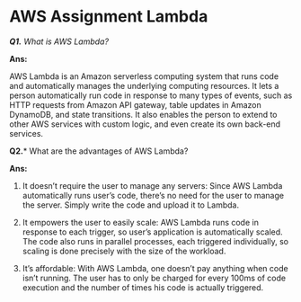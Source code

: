 # AWS Assignment Lambda

***Q1.*** *What is AWS Lambda?*

**Ans:**

AWS Lambda is an Amazon serverless computing system that runs code and automatically manages the underlying computing resources. It lets a person automatically run code in response to many types of events, such as HTTP requests from Amazon API gateway, table updates in Amazon DynamoDB, and state transitions. It also enables the person to extend to other AWS services with custom logic, and even create its own back-end services.

**Q2.*** What are the advantages of AWS Lambda?

**Ans:**

1. It doesn’t require the user to manage any servers: Since AWS Lambda automatically runs user’s code, there’s no need for the user to manage the server. Simply write the code and upload it to Lambda.

2. It empowers the user to easily scale: AWS Lambda runs code in response to each trigger, so user’s application is automatically scaled. The code also runs in parallel processes, each triggered individually, so scaling is done precisely with the size of the workload.

3. It’s affordable: With AWS Lambda, one doesn’t pay anything when code isn’t running. The user has to only be charged for every 100ms of code execution and the number of times his code is actually triggered.